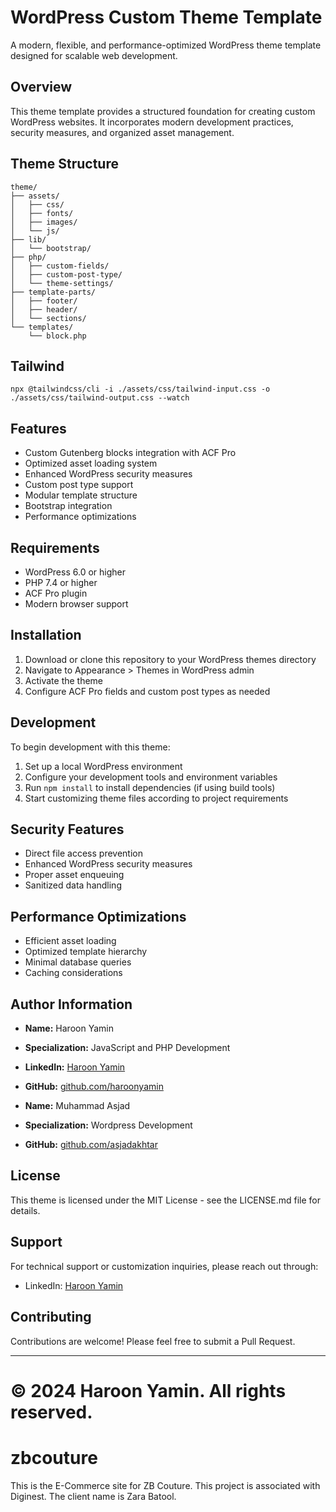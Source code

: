 # WordPress Custom Theme Template

A modern, flexible, and performance-optimized WordPress theme template designed for scalable web development.

## Overview

This theme template provides a structured foundation for creating custom WordPress websites. It incorporates modern development practices, security measures, and organized asset management.

## Theme Structure

```
theme/
├── assets/
│   ├── css/
│   ├── fonts/
│   ├── images/
│   └── js/
├── lib/
│   └── bootstrap/
├── php/
│   ├── custom-fields/
│   ├── custom-post-type/
│   └── theme-settings/
├── template-parts/
│   ├── footer/
│   ├── header/
│   └── sections/
└── templates/
    └── block.php
```

## Tailwind

    npx @tailwindcss/cli -i ./assets/css/tailwind-input.css -o ./assets/css/tailwind-output.css --watch

## Features

-   Custom Gutenberg blocks integration with ACF Pro
-   Optimized asset loading system
-   Enhanced WordPress security measures
-   Custom post type support
-   Modular template structure
-   Bootstrap integration
-   Performance optimizations

## Requirements

-   WordPress 6.0 or higher
-   PHP 7.4 or higher
-   ACF Pro plugin
-   Modern browser support

## Installation

1. Download or clone this repository to your WordPress themes directory
2. Navigate to Appearance > Themes in WordPress admin
3. Activate the theme
4. Configure ACF Pro fields and custom post types as needed

## Development

To begin development with this theme:

1. Set up a local WordPress environment
2. Configure your development tools and environment variables
3. Run `npm install` to install dependencies (if using build tools)
4. Start customizing theme files according to project requirements

## Security Features

-   Direct file access prevention
-   Enhanced WordPress security measures
-   Proper asset enqueuing
-   Sanitized data handling

## Performance Optimizations

-   Efficient asset loading
-   Optimized template hierarchy
-   Minimal database queries
-   Caching considerations

## Author Information

-   **Name:** Haroon Yamin
-   **Specialization:** JavaScript and PHP Development
-   **LinkedIn:** [Haroon Yamin](https://www.linkedin.com/in/haroon-webdev/)
-   **GitHub:** [github.com/haroonyamin](https://github.com/HaroonYamin)

-   **Name:** Muhammad Asjad
-   **Specialization:** Wordpress Development
-   **GitHub:** [github.com/asjadakhtar](https://github.com/asjadakhtar)

## License

This theme is licensed under the MIT License - see the LICENSE.md file for details.

## Support

For technical support or customization inquiries, please reach out through:

-   LinkedIn: [Haroon Yamin](https://www.linkedin.com/in/haroon-webdev/)

## Contributing

Contributions are welcome! Please feel free to submit a Pull Request.

---

# © 2024 Haroon Yamin. All rights reserved.

# zbcouture

This is the E-Commerce site for ZB Couture. This project is associated with Diginest. The client name is Zara Batool.